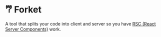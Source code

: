 # 𐂐 Forket

A tool that splits your code into client and server so you have [RSC (React Server Components)](https://react.dev/reference/rsc/server-components) work.
‎
